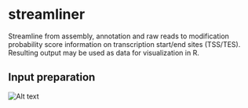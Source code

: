# streamliner

Streamline from assembly, annotation and raw reads to modification probability score information on transcription start/end sites (TSS/TES). Resulting output may be used as data for visualization in R.

## Input preparation

![Alt text](/input_prep_1?raw=true "Optional Title")
